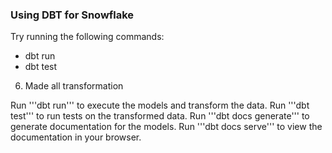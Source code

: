 ### Using DBT for Snowflake

Try running the following commands:
- dbt run
- dbt test



6. Made all transformation

Run '''dbt run''' to execute the models and transform the data.
Run '''dbt test''' to run tests on the transformed data.
Run '''dbt docs generate''' to generate documentation for the models.
Run '''dbt docs serve''' to view the documentation in your browser.
 
